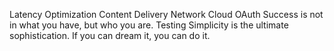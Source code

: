 Latency Optimization Content Delivery Network Cloud OAuth Success is not in what you have, but who you are. Testing Simplicity is the ultimate sophistication. If you can dream it, you can do it.
